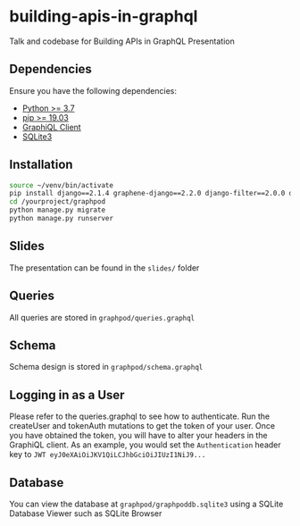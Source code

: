 # building-apis-in-graphql

Talk and codebase for Building APIs in GraphQL Presentation

## Dependencies

Ensure you have the following dependencies:

* [Python >= 3.7](https://www.python.org/downloads/) 
* [pip >= 19.03](https://pip.pypa.io/en/stable/installing/)
* [GraphiQL Client](https://electronjs.org/apps/graphiql)
* [SQLite3](http://www.sqlitetutorial.net/download-install-sqlite/)

## Installation

```bash
source ~/venv/bin/activate
pip install django==2.1.4 graphene-django==2.2.0 django-filter==2.0.0 django-graphql-jwt==0.1.5
cd /yourproject/graphpod
python manage.py migrate
python manage.py runserver
```

## Slides
The presentation can be found in the `slides/` folder


## Queries

All queries are stored in `graphpod/queries.graphql`

## Schema 

Schema design is stored in `graphpod/schema.graphql`

## Logging in as a User
Please refer to the queries.graphql to see how to authenticate. Run the createUser and tokenAuth mutations to get the token of your user. Once you have obtained the token, you will
have to alter your headers in the GraphiQL client. As an example, you would set the `Authentication` header key to
`JWT eyJ0eXAiOiJKV1QiLCJhbGciOiJIUzI1NiJ9...`

## Database 
You can view the database at ```graphpod/graphpoddb.sqlite3``` using a SQLite Database Viewer such as SQLite Browser
